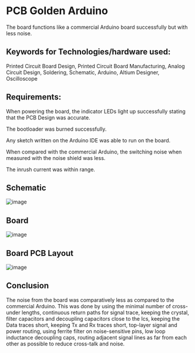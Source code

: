 # PCB Golden Arduino
The board functions like a commercial Arduino board successfully but with less noise.

## Keywords for Technologies/hardware used:
Printed Circuit Board Design, Printed Circuit Board Manufacturing, Analog Circuit Design, Soldering, Schematic, Arduino, Altium Designer, Oscilloscope

## Requirements: 
When powering the board, the indicator LEDs light up successfully stating that the PCB Design was accurate. 

The bootloader was burned successfully.

Any sketch written on the Arduino IDE was able to run on the board. 

When compared with the commercial Arduino, the switching noise when measured with the noise shield was less. 

The inrush current was within range.

## Schematic
![image](https://github.com/ishassharma/PCB--Golden-Arduino/assets/75325587/99dd34de-6a53-44b3-91a2-545f5330f1b3)

## Board 
![image](https://github.com/ishassharma/PCB--Golden-Arduino/assets/75325587/6a439f4c-427e-4883-9a45-6802cada2b1f)

## Board PCB Layout
![image](https://github.com/ishassharma/PCB--Golden-Arduino/assets/75325587/aa98bc0b-30b9-4c41-a9f5-a3a78b8eb9db)

## Conclusion
The noise from the board was comparatively less as compared to the commercial Arduino. This was done by using the minimal number of cross-under lengths, continuous return paths for signal trace, keeping the crystal, filter capacitors and decoupling capacitors close to the Ics, keeping the Data traces short, keeping Tx and Rx traces short, top-layer signal and power routing, using ferrite filter on noise-sensitive pins, low loop inductance decoupling caps, routing adjacent signal lines as far from each other as possible to reduce cross-talk and noise.

